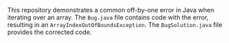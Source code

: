 This repository demonstrates a common off-by-one error in Java when iterating over an array. The `Bug.java` file contains code with the error, resulting in an `ArrayIndexOutOfBoundsException`. The `BugSolution.java` file provides the corrected code.